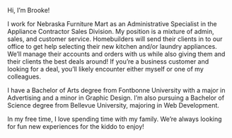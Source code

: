 Hi, I’m Brooke!

I work for Nebraska Furniture Mart as an Administrative Specialist in the Appliance Contractor Sales Division. My position is a mixture of admin, sales, and customer service. Homebuilders will send their clients in to our office to get help selecting their new kitchen and/or laundry appliances. We’ll manage their accounts and orders with us while also giving them and their clients the best deals around! If you’re a business customer and looking for a deal, you’ll likely encounter either myself or one of my colleagues. 

I have a Bachelor of Arts degree from Fontbonne University with a major in Advertising and a minor in Graphic Design. I’m also pursuing a Bachelor of Science degree from Bellevue University, majoring in Web Development. 

In my free time, I love spending time with my family. We’re always looking for fun new experiences for the kiddo to enjoy!  
